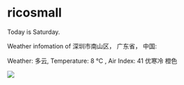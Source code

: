 # ricosmall

Today is Saturday.

Weather infomation of 深圳市南山区， 广东省， 中国: 

Weather: 多云, Temperature: 8 ℃ , Air Index: 41 优寒冷 橙色

<img src="https://github-readme-stats.vercel.app/api?username=ricosmall&show_icons=true" />
